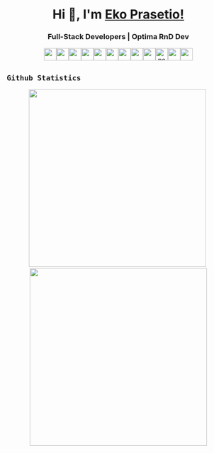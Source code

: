 <h1 align="center"> Hi 👋, I'm <a href="https://www.instagram.com/ekopras18/">Eko Prasetio!</a></h1>
<h3 align="center">Full-Stack Developers | Optima RnD Dev </h3>
<div align="center"><img width="28px" src="https://img.icons8.com/color/48/000000/javascript.png"/><img width="28px" src="https://img.icons8.com/color/48/000000/dart.png"/><img width="28px" src="https://img.icons8.com/color/48/000000/flutter.png"/><img width="28px" src="https://img.icons8.com/color/48/000000/python.png"/><img width="28px" src="https://img.icons8.com/color/48/000000/html-5.png"/><img width="28px" src="https://img.icons8.com/color/48/000000/css3.png"/><img width="28px" width="28px" src="https://img.icons8.com/color/48/000000/php.png"/><img width="28px" src="https://img.icons8.com/color/48/000000/firebase.png"/><img width="28px" src="https://img.icons8.com/fluent/50/000000/mysql-logo.png"/><img width="28px" height="28px" src="https://www.vectorlogo.zone/logos/getpostman/getpostman-icon.svg" alt="postman" width="45" height="45"/><img width="28px" src="https://img.icons8.com/color/48/000000/figma--v1.png"/><img width="28px" src="https://img.icons8.com/color/48/000000/visual-studio-code-2019.png"/></div>

##
<h3><b><samp>Github Statistics</samp></b></h3>
<p align="center">
  <img  width="400" src="https://github-readme-stats.vercel.app/api?username=ekopras18&theme=onedark&hide_border=false&include_all_commits=false&count_private=false"/>&nbsp;
      <img  width="400" src="https://github-readme-streak-stats.herokuapp.com?user=ekopras18&theme=onedark&mode=weekly&hide_border=false" />
</p>
